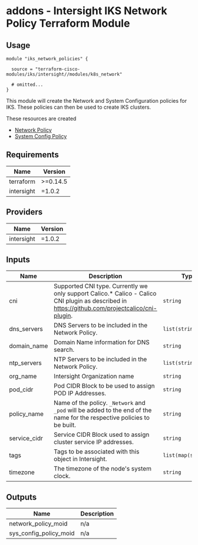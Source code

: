 # addons - Intersight IKS Network Policy Terraform Module

## Usage

```hcl
module "iks_network_policies" {

  source = "terraform-cisco-modules/iks/intersight//modules/k8s_network"

  # omitted...
}
```

This module will create the Network and System Configuration policies for IKS.  These policies can then be used to create IKS clusters.


These resources are created
* [Network Policy](https://registry.terraform.io/providers/CiscoDevNet/intersight/latest/docs/resources/kubernetes_network_policy)
* [System Config Policy](https://registry.terraform.io/providers/CiscoDevNet/intersight/latest/docs/resources/kubernetes_sys_config_policy)




<!-- BEGINNING OF PRE-COMMIT-TERRAFORM DOCS HOOK -->
## Requirements

| Name | Version |
|------|---------|
| terraform | >=0.14.5 |
| intersight | =1.0.2 |

## Providers

| Name | Version |
|------|---------|
| intersight | =1.0.2 |

## Inputs

| Name | Description | Type | Default | Required |
|------|-------------|------|---------|:--------:|
| cni | Supported CNI type. Currently we only support Calico.\* Calico - Calico CNI plugin as described in https://github.com/projectcalico/cni-plugin. | `string` | `"Calico"` | no |
| dns\_servers | DNS Servers to be included in the Network Policy. | `list(string)` | n/a | yes |
| domain\_name | Domain Name information for DNS search. | `string` | n/a | yes |
| ntp\_servers | NTP Servers to be included in the Network Policy. | `list(string)` | n/a | yes |
| org\_name | Intersight Organization name | `string` | n/a | yes |
| pod\_cidr | Pod CIDR Block to be used to assign POD IP Addresses. | `string` | `"100.65.0.0/16"` | no |
| policy\_name | Name of the policy.  `_Network` and `_pod` will be added to the end of the name for the respective policies to be built. | `string` | n/a | yes |
| service\_cidr | Service CIDR Block used to assign cluster service IP addresses. | `string` | `"100.64.0.0/24"` | no |
| tags | Tags to be associated with this object in Intersight. | `list(map(string))` | `[]` | no |
| timezone | The timezone of the node's system clock. | `string` | n/a | yes |

## Outputs

| Name | Description |
|------|-------------|
| network\_policy\_moid | n/a |
| sys\_config\_policy\_moid | n/a |

<!-- END OF PRE-COMMIT-TERRAFORM DOCS HOOK -->